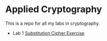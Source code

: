# Applied Cryptography

This is a repo for all my labs in cryptography.

- Lab 1 [Substitution Cipher Exercise](lab1.py)